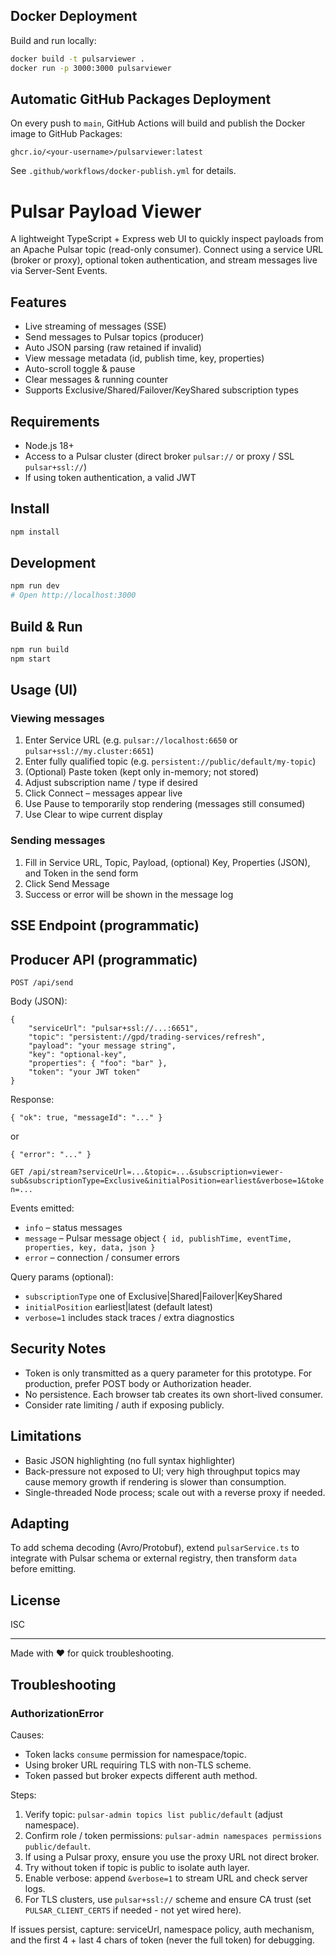 ## Docker Deployment

Build and run locally:
```sh
docker build -t pulsarviewer .
docker run -p 3000:3000 pulsarviewer
```

## Automatic GitHub Packages Deployment

On every push to `main`, GitHub Actions will build and publish the Docker image to GitHub Packages:
```
ghcr.io/<your-username>/pulsarviewer:latest
```
See `.github/workflows/docker-publish.yml` for details.
# Pulsar Payload Viewer

A lightweight TypeScript + Express web UI to quickly inspect payloads from an Apache Pulsar topic (read-only consumer). Connect using a service URL (broker or proxy), optional token authentication, and stream messages live via Server-Sent Events.

## Features
- Live streaming of messages (SSE)
- Send messages to Pulsar topics (producer)
- Auto JSON parsing (raw retained if invalid)
- View message metadata (id, publish time, key, properties)
- Auto-scroll toggle & pause
- Clear messages & running counter
- Supports Exclusive/Shared/Failover/KeyShared subscription types

## Requirements
- Node.js 18+
- Access to a Pulsar cluster (direct broker `pulsar://` or proxy / SSL `pulsar+ssl://`)
- If using token authentication, a valid JWT

## Install
```bash
npm install
```

## Development
```bash
npm run dev
# Open http://localhost:3000
```

## Build & Run
```bash
npm run build
npm start
```

## Usage (UI)
### Viewing messages
1. Enter Service URL (e.g. `pulsar://localhost:6650` or `pulsar+ssl://my.cluster:6651`)
2. Enter fully qualified topic (e.g. `persistent://public/default/my-topic`)
3. (Optional) Paste token (kept only in-memory; not stored)
4. Adjust subscription name / type if desired
5. Click Connect – messages appear live
6. Use Pause to temporarily stop rendering (messages still consumed)
7. Use Clear to wipe current display

### Sending messages
1. Fill in Service URL, Topic, Payload, (optional) Key, Properties (JSON), and Token in the send form
2. Click Send Message
3. Success or error will be shown in the message log

## SSE Endpoint (programmatic)
## Producer API (programmatic)

`POST /api/send`

Body (JSON):
```
{
	"serviceUrl": "pulsar+ssl://...:6651",
	"topic": "persistent://gpd/trading-services/refresh",
	"payload": "your message string",
	"key": "optional-key",
	"properties": { "foo": "bar" },
	"token": "your JWT token"
}
```

Response:
```
{ "ok": true, "messageId": "..." }
```
or
```
{ "error": "..." }
```
`GET /api/stream?serviceUrl=...&topic=...&subscription=viewer-sub&subscriptionType=Exclusive&initialPosition=earliest&verbose=1&token=...`

Events emitted:
- `info` – status messages
- `message` – Pulsar message object `{ id, publishTime, eventTime, properties, key, data, json }`
- `error` – connection / consumer errors

Query params (optional):
- `subscriptionType` one of Exclusive|Shared|Failover|KeyShared
- `initialPosition` earliest|latest (default latest)
- `verbose=1` includes stack traces / extra diagnostics

## Security Notes
- Token is only transmitted as a query parameter for this prototype. For production, prefer POST body or Authorization header.
- No persistence. Each browser tab creates its own short-lived consumer.
- Consider rate limiting / auth if exposing publicly.

## Limitations
- Basic JSON highlighting (no full syntax highlighter)
- Back-pressure not exposed to UI; very high throughput topics may cause memory growth if rendering is slower than consumption.
- Single-threaded Node process; scale out with a reverse proxy if needed.

## Adapting
To add schema decoding (Avro/Protobuf), extend `pulsarService.ts` to integrate with Pulsar schema or external registry, then transform `data` before emitting.

## License
ISC

---
Made with ❤️ for quick troubleshooting.

## Troubleshooting

### AuthorizationError
Causes:
- Token lacks `consume` permission for namespace/topic.
- Using broker URL requiring TLS with non-TLS scheme.
- Token passed but broker expects different auth method.

Steps:
1. Verify topic: `pulsar-admin topics list public/default` (adjust namespace).
2. Confirm role / token permissions: `pulsar-admin namespaces permissions public/default`.
3. If using a Pulsar proxy, ensure you use the proxy URL not direct broker.
4. Try without token if topic is public to isolate auth layer.
5. Enable verbose: append `&verbose=1` to stream URL and check server logs.
6. For TLS clusters, use `pulsar+ssl://` scheme and ensure CA trust (set `PULSAR_CLIENT_CERTS` if needed - not yet wired here).

If issues persist, capture: serviceUrl, namespace policy, auth mechanism, and the first 4 + last 4 chars of token (never the full token) for debugging.
